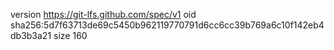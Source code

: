 version https://git-lfs.github.com/spec/v1
oid sha256:5d7f63713de69c5450b962119770791d6cc6cc39b769a6c10f142eb4db3b3a21
size 160
